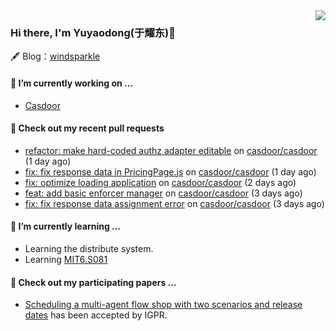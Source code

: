<img align="right" src="https://github-readme-stats.vercel.app/api?username=leo220yuyaodog&show_icons=true&icon_color=805AD5&text_color=718096&bg_color=ffffff&hide_title=true" />

### Hi there, I'm Yuyaodong(于耀东)👋
🖋 Blog：[windsparkle](https://blog.windsparkle.top)
#### 🔭 I’m currently working on ...
- [Casdoor](https://github.com/casdoor)

#### 🔨 Check out my recent pull requests

- [refactor: make hard-coded authz adapter editable](https://github.com/casdoor/casdoor/pull/2149) on [casdoor/casdoor](https://github.com/casdoor/casdoor) (1 day ago)
- [fix: fix response data in PricingPage.js](https://github.com/casdoor/casdoor/pull/2143) on [casdoor/casdoor](https://github.com/casdoor/casdoor) (1 day ago)
- [fix: optimize loading application](https://github.com/casdoor/casdoor/pull/2142) on [casdoor/casdoor](https://github.com/casdoor/casdoor) (2 days ago)
- [feat: add basic enforcer manager](https://github.com/casdoor/casdoor/pull/2130) on [casdoor/casdoor](https://github.com/casdoor/casdoor) (3 days ago)
- [fix: fix response data assignment error](https://github.com/casdoor/casdoor/pull/2129) on [casdoor/casdoor](https://github.com/casdoor/casdoor) (3 days ago)

#### 🌱 I’m currently learning ...
- Learning the distribute system.
- Learning [MIT6.S081](https://pdos.csail.mit.edu/6.828/2021/schedule.html)

#### 📜 Check out my participating papers ...
- [Scheduling a multi-agent flow shop with two scenarios and release dates](https://www.tandfonline.com/doi/full/10.1080/00207543.2023.2188646) has been accepted by IGPR.

